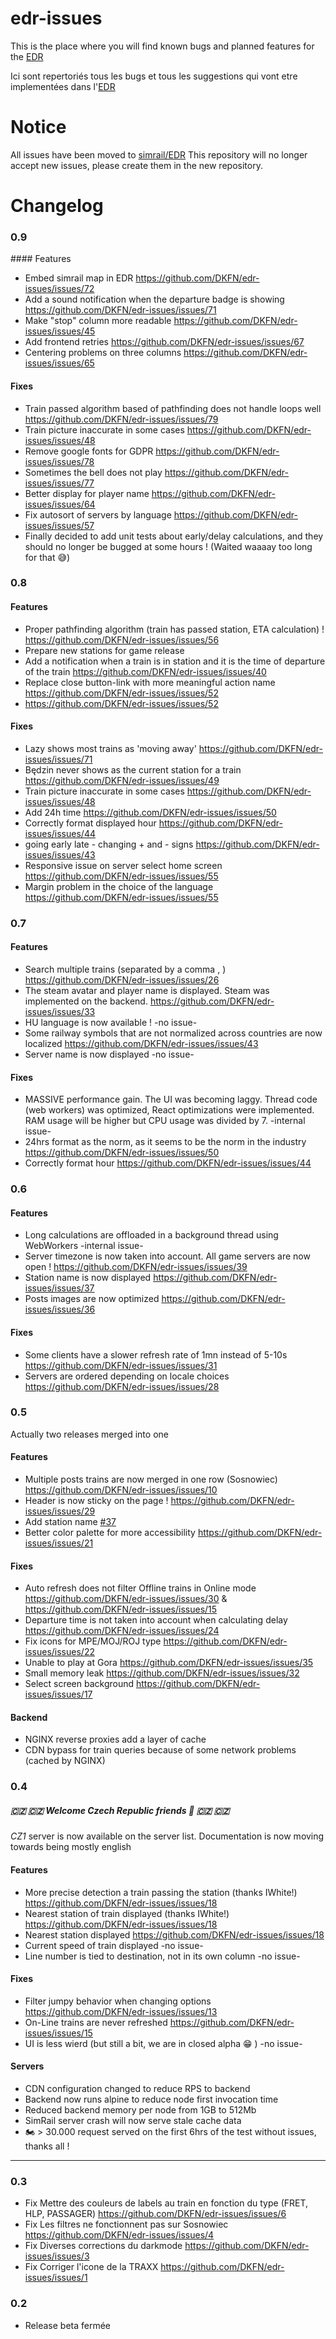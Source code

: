 # edr-issues

This is the place where you will find known bugs and planned features for the [EDR](https://edr.deadlykungfu.ninja/)

Ici sont repertoriés tous les bugs et tous les suggestions qui vont etre implementées dans l'[EDR](https://edr.deadlykungfu.ninja/)

# **Notice**
All issues have been moved to [simrail/EDR](https://github.com/simrail/EDR/issues "simrail/EDR")
This repository will no longer accept new issues, please create them in the new repository.

# Changelog

### 0.9
#### Features
- Embed simrail map in EDR https://github.com/DKFN/edr-issues/issues/72
- Add a sound notification when the departure badge is showing https://github.com/DKFN/edr-issues/issues/71
- Make "stop" column more readable https://github.com/DKFN/edr-issues/issues/45
- Add frontend retries https://github.com/DKFN/edr-issues/issues/67
- Centering problems on three columns https://github.com/DKFN/edr-issues/issues/65

#### Fixes
- Train passed algorithm based of pathfinding does not handle loops well https://github.com/DKFN/edr-issues/issues/79
- Train picture inaccurate in some cases https://github.com/DKFN/edr-issues/issues/48
- Remove google fonts for GDPR https://github.com/DKFN/edr-issues/issues/78
- Sometimes the bell does not play https://github.com/DKFN/edr-issues/issues/77
- Better display for player name https://github.com/DKFN/edr-issues/issues/64
- Fix autosort of servers by language https://github.com/DKFN/edr-issues/issues/57
- Finally decided to add unit tests about early/delay calculations, and they should no longer be bugged at some hours ! (Waited waaaay too long for that 😅)


### 0.8
#### Features
- Proper pathfinding algorithm (train has passed station, ETA calculation) ! https://github.com/DKFN/edr-issues/issues/56
- Prepare new stations for game release
- Add a notification when a train is in station and it is the time of departure of the train https://github.com/DKFN/edr-issues/issues/40
- Replace close button-link with more meaningful action name https://github.com/DKFN/edr-issues/issues/52
- https://github.com/DKFN/edr-issues/issues/52

#### Fixes
- Lazy shows most trains as 'moving away' https://github.com/DKFN/edr-issues/issues/71
- Będzin never shows as the current station for a train https://github.com/DKFN/edr-issues/issues/49
- Train picture inaccurate in some cases https://github.com/DKFN/edr-issues/issues/48
- Add 24h time https://github.com/DKFN/edr-issues/issues/50
- Correctly format displayed hour https://github.com/DKFN/edr-issues/issues/44
- going early late - changing + and - signs https://github.com/DKFN/edr-issues/issues/43
- Responsive issue on server select home screen https://github.com/DKFN/edr-issues/issues/55
- Margin problem in the choice of the language https://github.com/DKFN/edr-issues/issues/55

### 0.7

#### Features
- Search multiple trains (separated by a comma , ) https://github.com/DKFN/edr-issues/issues/26
- The steam avatar and player name is displayed. Steam was implemented on the backend. https://github.com/DKFN/edr-issues/issues/33
- HU language is now available ! -no issue-
- Some railway symbols that are not normalized across countries are now localized https://github.com/DKFN/edr-issues/issues/43
- Server name is now displayed -no issue-

#### Fixes

- MASSIVE performance gain. The UI was becoming laggy. Thread code (web workers) was optimized, React optimizations were implemented. RAM usage will be higher but CPU usage was divided by 7. -internal issue-
- 24hrs format as the norm, as it seems to be the norm in the industry https://github.com/DKFN/edr-issues/issues/50
- Correctly format hour https://github.com/DKFN/edr-issues/issues/44

### 0.6

#### Features

- Long calculations are offloaded in a background thread using WebWorkers -internal issue-
- Server timezone is now taken into account. All game servers are now open ! https://github.com/DKFN/edr-issues/issues/39 
- Station name is now displayed https://github.com/DKFN/edr-issues/issues/37
- Posts images are now optimized https://github.com/DKFN/edr-issues/issues/36

#### Fixes
- Some clients have a slower refresh rate of 1mn instead of 5-10s https://github.com/DKFN/edr-issues/issues/31
- Servers are ordered depending on locale choices https://github.com/DKFN/edr-issues/issues/28


### 0.5

Actually two releases merged into one

#### Features

- Multiple posts trains are now merged in one row (Sosnowiec) https://github.com/DKFN/edr-issues/issues/10
- Header is now sticky on the page ! https://github.com/DKFN/edr-issues/issues/29
- Add station name [#37](https://github.com/DKFN/edr-issues/issues/37)
- Better color palette for more accessibility https://github.com/DKFN/edr-issues/issues/21


#### Fixes
- Auto refresh does not filter Offline trains in Online mode https://github.com/DKFN/edr-issues/issues/30 & https://github.com/DKFN/edr-issues/issues/15
- Departure time is not taken into account when calculating delay https://github.com/DKFN/edr-issues/issues/24
- Fix icons for MPE/MOJ/ROJ type https://github.com/DKFN/edr-issues/issues/22
- Unable to play at Gora https://github.com/DKFN/edr-issues/issues/35
- Small memory leak https://github.com/DKFN/edr-issues/issues/32
- Select screen background https://github.com/DKFN/edr-issues/issues/17

#### Backend
- NGINX reverse proxies add a layer of cache
- CDN bypass for train queries because of some network problems (cached by NGINX)

### 0.4

##### :czech_republic: :czech_republic: Welcome Czech Republic friends :partying_face: :czech_republic: :czech_republic:

_CZ1_ server is now available on the server list.
Documentation is now moving towards being mostly english


#### Features
- More precise detection a train passing the station (thanks IWhite!) https://github.com/DKFN/edr-issues/issues/18
- Nearest station of train displayed (thanks IWhite!) https://github.com/DKFN/edr-issues/issues/18
- Nearest station displayed https://github.com/DKFN/edr-issues/issues/18
- Current speed of train displayed -no issue-
- Line number is tied to destination, not in its own column -no issue-

#### Fixes
- Filter jumpy behavior when changing options https://github.com/DKFN/edr-issues/issues/13
- On-Line trains are never refreshed https://github.com/DKFN/edr-issues/issues/15
- UI is less wierd (but still a bit, we are in closed alpha :grin: ) -no issue-

#### Servers
- CDN configuration changed to reduce RPS to backend
- Backend now runs alpine to reduce node first invocation time
- Reduced backend memory per node from 1GB to 512Mb
- SimRail server crash will now serve stale cache data
- :motorcycle: > 30.000 request served on the first 6hrs of the test without issues, thanks all !

-------

### 0.3
- Fix Mettre des couleurs de labels au train en fonction du type (FRET, HLP, PASSAGER) https://github.com/DKFN/edr-issues/issues/6
- Fix Les filtres ne fonctionnent pas sur Sosnowiec https://github.com/DKFN/edr-issues/issues/4 
- Fix Diverses corrections du darkmode https://github.com/DKFN/edr-issues/issues/3
- Fix Corriger l'icone de la TRAXX https://github.com/DKFN/edr-issues/issues/1

### 0.2
- Release beta fermée
